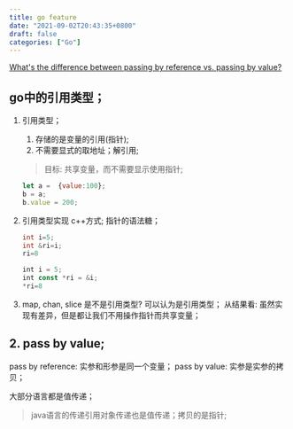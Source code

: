 ```yaml
---
title: go feature
date: "2021-09-02T20:43:35+0800"
draft: false
categories: ["Go"]
---
```

[What's the difference between passing by reference vs. passing by value?](https://stackoverflow.com/questions/373419/whats-the-difference-between-passing-by-reference-vs-passing-by-value)

## go中的引用类型；
1. 引用类型；
    1. 存储的是变量的引用(指针);
    2. 不需要显式的取地址；解引用;
    >目标: 共享变量，而不需要显示使用指针;
    ```js 
    let a =  {value:100};
    b = a;
    b.value = 200;
    ```
    
2. 引用类型实现
   c++方式; 
   指针的语法糖；
    ```c
    int i=5;
    int &ri=i;
    ri=8
   ```
    ```js
    int i = 5;
    int const *ri = &i;
    *ri=8
    ```   


3. map, chan, slice 是不是引用类型?
    可以认为是引用类型；
    从结果看: 虽然实现有差异，但是都让我们不用操作指针而共享变量；



## 2. pass by value;

pass by reference: 实参和形参是同一个变量；
pass by value: 实参是实参的拷贝；

大部分语言都是值传递；
> java语言的传递引用对象传递也是值传递；拷贝的是指针;





